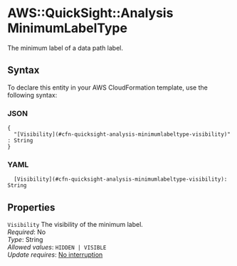 # AWS::QuickSight::Analysis MinimumLabelType<a name="aws-properties-quicksight-analysis-minimumlabeltype"></a>

The minimum label of a data path label\.

## Syntax<a name="aws-properties-quicksight-analysis-minimumlabeltype-syntax"></a>

To declare this entity in your AWS CloudFormation template, use the following syntax:

### JSON<a name="aws-properties-quicksight-analysis-minimumlabeltype-syntax.json"></a>

```
{
  "[Visibility](#cfn-quicksight-analysis-minimumlabeltype-visibility)" : String
}
```

### YAML<a name="aws-properties-quicksight-analysis-minimumlabeltype-syntax.yaml"></a>

```
  [Visibility](#cfn-quicksight-analysis-minimumlabeltype-visibility): String
```

## Properties<a name="aws-properties-quicksight-analysis-minimumlabeltype-properties"></a>

`Visibility` <a name="cfn-quicksight-analysis-minimumlabeltype-visibility"></a>
The visibility of the minimum label\.  
_Required_: No  
_Type_: String  
_Allowed values_: `HIDDEN | VISIBLE`  
_Update requires_: [No interruption](https://docs.aws.amazon.com/AWSCloudFormation/latest/UserGuide/using-cfn-updating-stacks-update-behaviors.html#update-no-interrupt)
